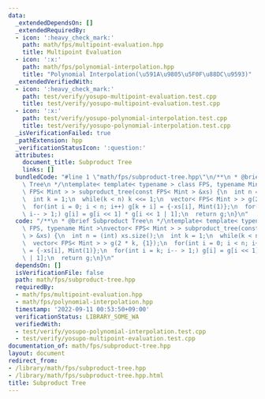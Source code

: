 ```yaml
---
data:
  _extendedDependsOn: []
  _extendedRequiredBy:
  - icon: ':heavy_check_mark:'
    path: math/fps/multipoint-evaluation.hpp
    title: Multipoint Evaluation
  - icon: ':x:'
    path: math/fps/polynomial-interpolation.hpp
    title: "Polynomial Interpolation(\u591A\u9805\u5F0F\u88DC\u9593)"
  _extendedVerifiedWith:
  - icon: ':heavy_check_mark:'
    path: test/verify/yosupo-multipoint-evaluation.test.cpp
    title: test/verify/yosupo-multipoint-evaluation.test.cpp
  - icon: ':x:'
    path: test/verify/yosupo-polynomial-interpolation.test.cpp
    title: test/verify/yosupo-polynomial-interpolation.test.cpp
  _isVerificationFailed: true
  _pathExtension: hpp
  _verificationStatusIcon: ':question:'
  attributes:
    document_title: Subproduct Tree
    links: []
  bundledCode: "#line 1 \"math/fps/subproduct-tree.hpp\"\n/**\n * @brief Subproduct\
    \ Tree\n */\ntemplate< template< typename > class FPS, typename Mint >\nvector<\
    \ FPS< Mint > > subproduct_tree(const FPS< Mint > &xs) {\n  int n = (int) xs.size();\n\
    \  int k = 1;\n  while(k < n) k <<= 1;\n  vector< FPS< Mint > > g(2 * k, {1});\n\
    \  for(int i = 0; i < n; i++) g[k + i] = {-xs[i], Mint(1)};\n  for(int i = k;\
    \ i-- > 1;) g[i] = g[i << 1] * g[i << 1 | 1];\n  return g;\n}\n"
  code: "/**\n * @brief Subproduct Tree\n */\ntemplate< template< typename > class\
    \ FPS, typename Mint >\nvector< FPS< Mint > > subproduct_tree(const FPS< Mint\
    \ > &xs) {\n  int n = (int) xs.size();\n  int k = 1;\n  while(k < n) k <<= 1;\n\
    \  vector< FPS< Mint > > g(2 * k, {1});\n  for(int i = 0; i < n; i++) g[k + i]\
    \ = {-xs[i], Mint(1)};\n  for(int i = k; i-- > 1;) g[i] = g[i << 1] * g[i << 1\
    \ | 1];\n  return g;\n}\n"
  dependsOn: []
  isVerificationFile: false
  path: math/fps/subproduct-tree.hpp
  requiredBy:
  - math/fps/multipoint-evaluation.hpp
  - math/fps/polynomial-interpolation.hpp
  timestamp: '2022-09-11 00:53:50+09:00'
  verificationStatus: LIBRARY_SOME_WA
  verifiedWith:
  - test/verify/yosupo-polynomial-interpolation.test.cpp
  - test/verify/yosupo-multipoint-evaluation.test.cpp
documentation_of: math/fps/subproduct-tree.hpp
layout: document
redirect_from:
- /library/math/fps/subproduct-tree.hpp
- /library/math/fps/subproduct-tree.hpp.html
title: Subproduct Tree
---
```

